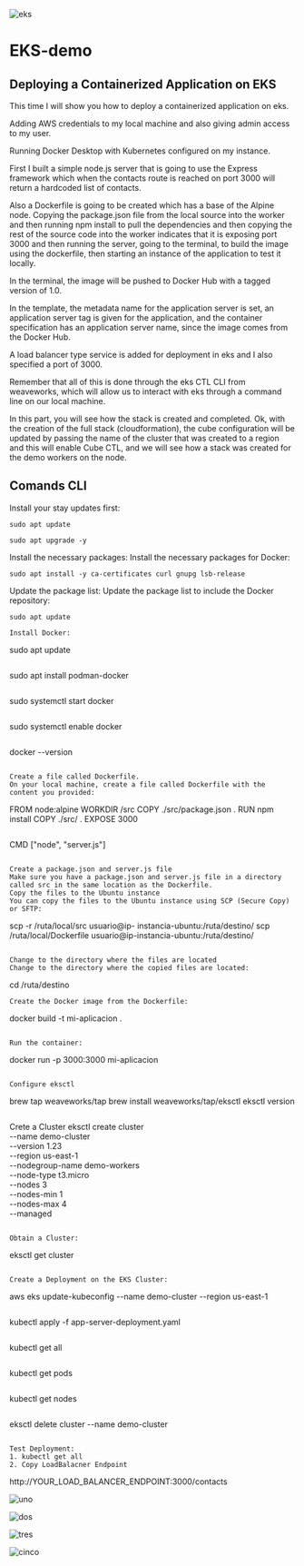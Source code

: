 ![eks](https://github.com/user-attachments/assets/9520e3a8-c969-4a4a-a3b8-e6c0979b1b4b)

# EKS-demo

## Deploying a Containerized Application on EKS

This time I will show you how to deploy a containerized application on eks.

Adding AWS credentials to my local machine and also giving admin access to my user.

Running Docker Desktop with Kubernetes configured on my instance.

First I built a simple node.js server that is going to use the Express framework which when the contacts route is reached on port 3000 will return a hardcoded list of contacts.

Also a Dockerfile is going to be created which has a base of the Alpine node. Copying the package.json file from the local source into the worker and then running npm install to pull the dependencies and then copying the rest of the source code into the worker indicates that it is exposing port 3000 and then running the server, going to the terminal, to build the image using the dockerfile, then starting an instance of the application to test it locally.

In the terminal, the image will be pushed to Docker Hub with a tagged version of 1.0.

In the template, the metadata name for the application server is set, an application server tag is given for the application, and the container specification has an application server name, since the image comes from the Docker Hub.

A load balancer type service is added for deployment in eks and I also specified a port of 3000.

Remember that all of this is done through the eks CTL CLI from weaveworks, which will allow us to interact with eks through a command line on our local machine.

In this part, you will see how the stack is created and completed. Ok, with the creation of the full stack (cloudformation), the cube configuration will be updated by passing the name of the cluster that was created to a region and this will enable Cube CTL, and we will see how a stack was created for the demo workers on the node.

## Comands CLI

Install your stay updates first:
```
sudo apt update
```
```
sudo apt upgrade -y
```

Install the necessary packages: Install the necessary packages for Docker:

```
sudo apt install -y ca-certificates curl gnupg lsb-release
```

Update the package list: Update the package list to include the Docker repository:
```
sudo apt update
```
```
Install Docker:
```
sudo apt update
```
```
sudo apt install podman-docker
```
```
sudo systemctl start docker
```
```
sudo systemctl enable docker
```
```
docker --version
```

Create a file called Dockerfile.
On your local machine, create a file called Dockerfile with the content you provided:

```
FROM node:alpine
WORKDIR /src
COPY ./src/package.json .
RUN npm install
COPY ./src/ .
EXPOSE 3000
```
```
CMD ["node", "server.js"]
```

Create a package.json and server.js file
Make sure you have a package.json and server.js file in a directory called src in the same location as the Dockerfile.
Copy the files to the Ubuntu instance
You can copy the files to the Ubuntu instance using SCP (Secure Copy) or SFTP:

```
scp -r /ruta/local/src usuario@ip- instancia-ubuntu:/ruta/destino/
scp /ruta/local/Dockerfile usuario@ip-instancia-ubuntu:/ruta/destino/
```

Change to the directory where the files are located
Change to the directory where the copied files are located:

```
cd /ruta/destino
```
Create the Docker image from the Dockerfile:
```
docker build -t mi-aplicacion .
```

Run the container:

```
docker run -p 3000:3000 mi-aplicacion
```

Configure eksctl

```
brew tap weaveworks/tap
brew install weaveworks/tap/eksctl
eksctl version
```

```
Crete a Cluster
 eksctl create cluster \
 --name demo-cluster \
 --version 1.23 \
 --region us-east-1 \
 --nodegroup-name demo-workers \
 --node-type t3.micro \
 --nodes 3 \
 --nodes-min 1 \
 --nodes-max 4 \
 --managed
```

Obtain a Cluster:
```
eksctl get cluster
```

Create a Deployment on the EKS Cluster:
```
aws eks update-kubeconfig --name demo-cluster --region us-east-1
```
```
kubectl apply -f app-server-deployment.yaml
```
```
kubectl get all
```
```
kubectl get pods
```
```
kubectl get nodes
```
```
eksctl delete cluster --name demo-cluster
```

Test Deployment:
1. kubectl get all
2. Copy LoadBalacner Endpoint
```
http://YOUR_LOAD_BALANCER_ENDPOINT:3000/contacts


![uno](https://github.com/user-attachments/assets/32f1ea45-ca40-40f7-a516-1419081124dd)

![dos](https://github.com/user-attachments/assets/060fa915-68cc-412c-9b99-70d468c9e53a)


![tres](https://github.com/user-attachments/assets/09fb640e-bff4-4f3a-955c-77db96c96f6b)

![cinco](https://github.com/user-attachments/assets/2d2bd4b4-cc3b-4cdd-a110-f488ba8bd954)

